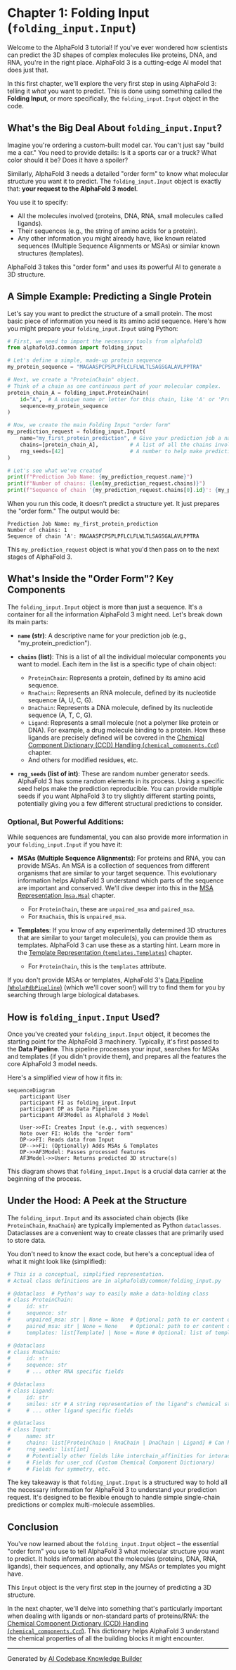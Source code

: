 # Chapter 1: Folding Input (`folding_input.Input`)

Welcome to the AlphaFold 3 tutorial! If you've ever wondered how scientists can predict the 3D shapes of complex molecules like proteins, DNA, and RNA, you're in the right place. AlphaFold 3 is a cutting-edge AI model that does just that.

In this first chapter, we'll explore the very first step in using AlphaFold 3: telling it *what* you want to predict. This is done using something called the **Folding Input**, or more specifically, the `folding_input.Input` object in the code.

## What's the Big Deal About `folding_input.Input`?

Imagine you're ordering a custom-built model car. You can't just say "build me a car." You need to provide details: Is it a sports car or a truck? What color should it be? Does it have a spoiler?

Similarly, AlphaFold 3 needs a detailed "order form" to know what molecular structure you want it to predict. The `folding_input.Input` object is exactly that: **your request to the AlphaFold 3 model**.

You use it to specify:
*   All the molecules involved (proteins, DNA, RNA, small molecules called ligands).
*   Their sequences (e.g., the string of amino acids for a protein).
*   Any other information you might already have, like known related sequences (Multiple Sequence Alignments or MSAs) or similar known structures (templates).

AlphaFold 3 takes this "order form" and uses its powerful AI to generate a 3D structure.

## A Simple Example: Predicting a Single Protein

Let's say you want to predict the structure of a small protein. The most basic piece of information you need is its amino acid sequence. Here's how you might prepare your `folding_input.Input` using Python:

```python
# First, we need to import the necessary tools from alphafold3
from alphafold3.common import folding_input

# Let's define a simple, made-up protein sequence
my_protein_sequence = "MAGAASPCPSPLPFLCLFLWLTLSAGSGALAVLPPTRA"

# Next, we create a "ProteinChain" object.
# Think of a chain as one continuous part of your molecular complex.
protein_chain_A = folding_input.ProteinChain(
    id="A",  # A unique name or letter for this chain, like 'A' or 'ProteinX'
    sequence=my_protein_sequence
)

# Now, we create the main Folding Input "order form"
my_prediction_request = folding_input.Input(
    name="my_first_protein_prediction", # Give your prediction job a name
    chains=[protein_chain_A],          # A list of all the chains involved
    rng_seeds=[42]                     # A number to help make predictions reproducible
)

# Let's see what we've created
print(f"Prediction Job Name: {my_prediction_request.name}")
print(f"Number of chains: {len(my_prediction_request.chains)}")
print(f"Sequence of chain '{my_prediction_request.chains[0].id}': {my_prediction_request.chains[0].sequence}")
```

When you run this code, it doesn't predict a structure yet. It just prepares the "order form." The output would be:

```
Prediction Job Name: my_first_protein_prediction
Number of chains: 1
Sequence of chain 'A': MAGAASPCPSPLPFLCLFLWLTLSAGSGALAVLPPTRA
```

This `my_prediction_request` object is what you'd then pass on to the next stages of AlphaFold 3.

## What's Inside the "Order Form"? Key Components

The `folding_input.Input` object is more than just a sequence. It's a container for all the information AlphaFold 3 might need. Let's break down its main parts:

*   **`name` (str)**: A descriptive name for your prediction job (e.g., "my_protein_prediction").
*   **`chains` (list)**: This is a list of all the individual molecular components you want to model. Each item in the list is a specific type of chain object:
    *   `ProteinChain`: Represents a protein, defined by its amino acid sequence.
    *   `RnaChain`: Represents an RNA molecule, defined by its nucleotide sequence (A, U, C, G).
    *   `DnaChain`: Represents a DNA molecule, defined by its nucleotide sequence (A, T, C, G).
    *   `Ligand`: Represents a small molecule (not a polymer like protein or DNA). For example, a drug molecule binding to a protein. How these ligands are precisely defined will be covered in the [Chemical Component Dictionary (CCD) Handling (`chemical_components.Ccd`)](02_chemical_component_dictionary__ccd__handling___chemical_components_ccd___.md) chapter.
    *   And others for modified residues, etc.

*   **`rng_seeds` (list of int)**: These are random number generator seeds. AlphaFold 3 has some random elements in its process. Using a specific seed helps make the prediction reproducible. You can provide multiple seeds if you want AlphaFold 3 to try slightly different starting points, potentially giving you a few different structural predictions to consider.

### Optional, But Powerful Additions:

While sequences are fundamental, you can also provide more information in your `folding_input.Input` if you have it:

*   **MSAs (Multiple Sequence Alignments)**: For proteins and RNA, you can provide MSAs. An MSA is a collection of sequences from different organisms that are similar to your target sequence. This evolutionary information helps AlphaFold 3 understand which parts of the sequence are important and conserved. We'll dive deeper into this in the [MSA Representation (`msa.Msa`)](04_msa_representation___msa_msa___.md) chapter.
    *   For `ProteinChain`, these are `unpaired_msa` and `paired_msa`.
    *   For `RnaChain`, this is `unpaired_msa`.

*   **Templates**: If you know of any experimentally determined 3D structures that are similar to your target molecule(s), you can provide them as templates. AlphaFold 3 can use these as a starting hint. Learn more in the [Template Representation (`templates.Templates`)](05_template_representation___templates_templates___.md) chapter.
    *   For `ProteinChain`, this is the `templates` attribute.

If you don't provide MSAs or templates, AlphaFold 3's [Data Pipeline (`WholePdbPipeline`)](03_data_pipeline___wholepdbpipeline___.md) (which we'll cover soon!) will try to find them for you by searching through large biological databases.

## How is `folding_input.Input` Used?

Once you've created your `folding_input.Input` object, it becomes the starting point for the AlphaFold 3 machinery. Typically, it's first passed to the **Data Pipeline**. This pipeline processes your input, searches for MSAs and templates (if you didn't provide them), and prepares all the features the core AlphaFold 3 model needs.

Here's a simplified view of how it fits in:

```mermaid
sequenceDiagram
    participant User
    participant FI as folding_input.Input
    participant DP as Data Pipeline
    participant AF3Model as AlphaFold 3 Model

    User->>FI: Creates Input (e.g., with sequences)
    Note over FI: Holds the "order form"
    DP->>FI: Reads data from Input
    DP-->>FI: (Optionally) Adds MSAs & Templates
    DP->>AF3Model: Passes processed features
    AF3Model->>User: Returns predicted 3D structure(s)
```

This diagram shows that `folding_input.Input` is a crucial data carrier at the beginning of the process.

## Under the Hood: A Peek at the Structure

The `folding_input.Input` and its associated chain objects (like `ProteinChain`, `RnaChain`) are typically implemented as Python `dataclasses`. Dataclasses are a convenient way to create classes that are primarily used to store data.

You don't need to know the exact code, but here's a conceptual idea of what it might look like (simplified):

```python
# This is a conceptual, simplified representation.
# Actual class definitions are in alphafold3/common/folding_input.py

# @dataclass  # Python's way to easily make a data-holding class
# class ProteinChain:
#     id: str
#     sequence: str
#     unpaired_msa: str | None = None  # Optional: path to or content of MSA file
#     paired_msa: str | None = None    # Optional: path to or content of paired MSA file
#     templates: list[Template] | None = None # Optional: list of template objects

# @dataclass
# class RnaChain:
#     id: str
#     sequence: str
#     # ... other RNA specific fields

# @dataclass
# class Ligand:
#     id: str
#     smiles: str # A string representation of the ligand's chemical structure
#     # ... other ligand specific fields

# @dataclass
# class Input:
#     name: str
#     chains: list[ProteinChain | RnaChain | DnaChain | Ligand] # Can hold a mix of chain types
#     rng_seeds: list[int]
#     # Potentially other fields like interchain_affinities for interactions, etc.
#     # Fields for user_ccd (Custom Chemical Component Dictionary)
#     # Fields for symmetry, etc.
```

The key takeaway is that `folding_input.Input` is a structured way to hold all the necessary information for AlphaFold 3 to understand your prediction request. It's designed to be flexible enough to handle simple single-chain predictions or complex multi-molecule assemblies.

## Conclusion

You've now learned about the `folding_input.Input` object – the essential "order form" you use to tell AlphaFold 3 what molecular structure you want to predict. It holds information about the molecules (proteins, DNA, RNA, ligands), their sequences, and optionally, any MSAs or templates you might have.

This `Input` object is the very first step in the journey of predicting a 3D structure.

In the next chapter, we'll delve into something that's particularly important when dealing with ligands or non-standard parts of proteins/RNA: the [Chemical Component Dictionary (CCD) Handling (`chemical_components.Ccd`)](02_chemical_component_dictionary__ccd__handling___chemical_components_ccd___.md). This dictionary helps AlphaFold 3 understand the chemical properties of all the building blocks it might encounter.

---

Generated by [AI Codebase Knowledge Builder](https://github.com/The-Pocket/Tutorial-Codebase-Knowledge)